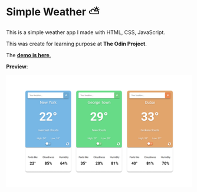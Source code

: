 # Simple Weather ⛅

This is a simple weather app I made with HTML, CSS, JavaScript.

This was create for learning purpose at **The Odin Project**.

The [**demo is here**.](https://weather289.netlify.app)

**Preview**:

![Screenshot](./asset/image.png)
